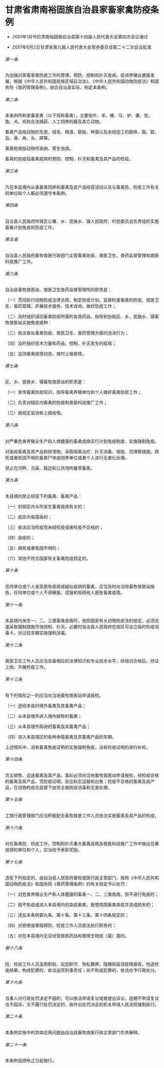 # 甘肃省肃南裕固族自治县家畜家禽防疫条例

- 2001年1月16日肃南裕固族自治县第十四届人民代表大会第四次会议通过

- 2001年6月2日甘肃省第九届人民代表大会常务委员会第二十二次会议批准

<!-- INFO END -->

###### 第一条

为加强对家畜家禽防疫工作的管理，预防、控制和扑灭疫病，促进养殖业健康发展，根据《中华人民共和国民族区域自治法》、《中华人民共和国动物防疫法》和国务院《兽药管理条例》，结合自治县实际，制定本条例。

###### 第二条

本条例所称家畜家禽（以下简称畜禽），主要指牛、羊、猪、马、驴、骡、驼、兔、犬、鸡和合法捕获、人工饲养的鹿及其它动物。

畜禽产品指动物的生皮、绒毛、精液、胚胎、种蛋以及未经加工的胴体、脂、脏、血、骨、角、头、蹄等。

畜禽疫病指动物传染病、寄生虫病。

畜禽的防疫指畜禽疫病的预防、控制、扑灭和畜禽及其产品的检疫。

###### 第三条

凡在本县境内从事畜禽饲养和畜禽及其产品经营活动以及与畜禽防、检疫工作有关的单位和个人都必须遵守本条例。

###### 第四条

自治县人民政府所辖区公署、乡、民族乡、镇人民政府、村民委员会负责组织实施畜禽计划免疫和防疫工作。

###### 第五条

自治县人民政府畜牧兽医行政部门主管畜禽防疫、兽医卫生、兽药监督管理和兽医科技推广工作。

###### 第六条

自治县畜牧兽医站、兽医卫生兽药监督管理所的职责是：

（一）贯彻执行动物防疫法律法规，制定防疫计划，监督检查畜禽的防疫、兽医卫生、兽药管理，开展技术服务、技术咨询，做好防疫工作；

（二）及时组织调动畜禽防疫所需的各类药品，指导和协助区、乡、民族乡、镇畜牧兽医站实施免疫接种：

（三）依法查处畜禽防疫、兽医卫生、兽药管理方面的违法行为；

（四）及时组织技术力量和药品，控制、扑灭发生的疫病；

（五）监测畜禽疫情动态，按时上报疫情。

###### 第七条

区、乡、民族乡、镇畜牧兽医站的职责是：

（一）宣传畜禽防疫知识，指导畜禽养殖单位和个人做好畜禽防疫工作；

（二）负责对辖区内畜禽的防疫和兽医科技推广工作；

（三）按规定监测和上报疫情。

###### 第八条

对严重危害养殖业生产和人体健康的畜禽疫病实行计划免疫制度，实施强制免疫。

对染疫畜禽及其产品和排泄物，采取隔离治疗、扑灭消毒、销毁、坑埋等措施。病死或者死因不明的畜禽尸体由饲养单位或者个人进行无害化处理。

禁止在河畔、沟渠、路边和公共场所屠宰畜禽。

###### 第九条

本县境内禁止经营下列畜禽、畜禽产品：

（一）封锁区内与所发生畜禽疫病有关的；

（二）疫区内易感染的；

（三）依法应当检疫而未经检疫或者检疫不合格的；

（四）染疫的；

（五）病死或者死因不明的；

（六）其他不符合国家有关畜禽防疫规定的。

###### 第十条

任何单位或个人发现患有疫病或疑似疫病的畜禽，应当及时向当地畜牧兽医站报告。任何单位或个人不得瞒报、谎报和阻碍他人报告畜禽疫情。

###### 第十一条

本县境内发生一、二、三类畜禽疫病时，依照国家有关动物防疫法的规定，必须迅速采取强制措施尽快控制、扑灭。必要时自治县人民政府在疫区可设立临时检疫消毒卡，对过往车辆实施强制消毒。

###### 第十二条

兽医卫生工作人员应当具备相应的法律知识和专业技术水平，经培训合格后，持证上岗，开展检疫工作。

###### 第十三条

有下列情形之一的应当向当地畜牧兽医站申请报检。

（一）途经本县的境外畜禽及其畜禽产品；

（二）从本县境外进入境内放牧的畜禽；

（三）从本县境外购进的畜禽及其畜禽产品；

（四）进入本县辖区的各种承载畜禽及其畜禽产品的车辆。

上述情形中，没有畜禽免疫证明的实施强制免疫，没有检疫证明的进行补检。

###### 第十四条

货主销售、运送畜禽及其产品，事前必须向当地畜牧兽医站申请报检，经检疫合格的畜禽及其产品，凭检疫证明、验讫标志运输和出售；检疫不合格的畜禽及其产品，在动物检疫员监督下由货主做防疫消毒和无害处理。

###### 第十五条

工商行政管理部门应当积极配合畜牧兽医工作人员依法实施畜禽及其产品的检疫。

###### 第十六条

对在畜禽防、检疫工作，控制和扑灭重大畜禽疫病及兽医科技推广工作中做出显著成绩的单位和个人，应当给予表彰奖励。

###### 第十七条

违反下列规定的，由自治县人民政府畜牧兽医行政主管部门，按照《中华人民共和国动物防疫法》和国务院《兽药管理条例》的有关规定予以处罚：

（一）对危害养殖业生产和人体健康的畜禽一、二、三类疫病，拒不进行免疫的；

（二）因不免疫或进入本县境内的染疫畜禽，致使周围畜禽染疫并造成损失的；

（三）违反本条例第九条、第十条、第十三条、第十四条规定的；

（四）对拒绝或者阻碍防、检疫工作人员依法执行职务的；

（五）对在本县境内无证经营兽医药品和兽用生物疫（菌）苗的。

###### 第十八条

防、检疫工作人员滥用职权、玩忽职守、徇私舞弊，隐瞒和延误疫情报告，伪造检疫结果，构成犯罪的，依法追究刑事责任；尚不构成犯罪的，依法给予行政处分。

###### 第十九条

当事人对行政处罚决定不服的，可以依法申请复议或者提出诉讼，逾期不申请复议也不起诉，又不履行处罚决定的，由作出处罚决定的机关申请人民法院强制执行。

###### 第二十条

本条例实施中的具体应用问题由自治县畜牧兽医行政主管部门负责解释。

###### 第二十一条

本条例自颁布之日起施行。
